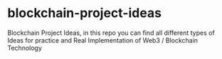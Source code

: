 # blockchain-project-ideas
Blockchain Project Ideas, in this repo you can find all different types  of Ideas for practice and Real Implementation of Web3 / Blockchain Technology
